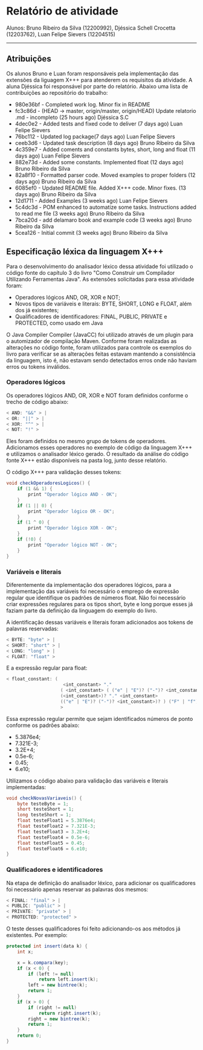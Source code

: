 # Relatório de atividade

Alunos: Bruno Ribeiro da Silva (12200992), Djéssica Schell Crocetta (12203762), Luan Felipe Sievers (12204515)

---

## Atribuições

Os alunos Bruno e Luan foram responsáveis pela implementação das extensões da liguagem X+++ para atenderem os requisitos da atividade. A aluna Djéssica foi responsável por parte do relatório. Abaixo uma lista de contribuições ao repositório do trabalho:
* 980e36bf - Completed work log. Minor fix in README
* fc3c86d - (HEAD -> master, origin/master, origin/HEAD) Update relatorio .md - incompleto (25 hours ago) Djéssica S.C
* 4dec0e2 - Added tests and fixed code to deliver (7 days ago) Luan Felipe Sievers
* 76bc112 - Updated log package(7 days ago) Luan Felipe Sievers
* ceeb3d6 - Updated task description (8 days ago) Bruno Ribeiro da Silva
* 4c359e7 - Added coments and constants bytes, short, long and float (11 days ago) Luan Felipe Sievers
* 882e73d - Added some constants. Implemented float (12 days ago) Bruno Ribeiro da Silva
* 82a8f10 - Formatted parser code. Moved examples to proper folders (12 days ago) Bruno Ribeiro da Silva
* 6085ef0 - Updated README file. Added X+++ code. Minor fixes. (13 days ago) Bruno Ribeiro da Silva
* 12d1711 - Added Examples (3 weeks ago) Luan Felipe Sievers
* 5c4dc3d - POM enhanced to automatize some tasks. Instructions added to read me file (3 weeks ago) Bruno Ribeiro da Silva
* 7bca20d - add delamaro book and example code (3 weeks ago) Bruno Ribeiro da Silva
* 5cea126 - Initial commit (3 weeks ago) Bruno Ribeiro da Silva

## Especificação léxica da linguagem X+++

Para o desenvolvimento do analisador léxico dessa atividade foi utilizado o código fonte do capítulo 3 do livro "Como Construir um Compilador Utilizando Ferramentas Java". As extensões solicitadas para essa atividade foram:

* Operadores lógicos AND, OR, XOR e NOT;
* Novos tipos de variáveis e literais: BYTE, SHORT, LONG e FLOAT, além dos já existentes;
* Qualificadores de identificadores: FINAL, PUBLIC, PRIVATE e PROTECTED, como usado em Java

O Java Compiler Compiler (JavaCC) foi utilizado através de um plugin para o automizador de compilação Maven. Conforme foram realizadas as alterações no código fonte, foram utilizados para controle os exemplos do livro para verificar se as alterações feitas estavam mantendo a consistência da linguagem, isto é, não estavam sendo detectados erros onde não haviam erros ou tokens inválidos.

### Operadores lógicos

Os operadores lógicos AND, OR, XOR e NOT foram definidos conforme o trecho de código abaixo:

```java
< AND: "&&" > |
< OR: "||" > |
< XOR: "^" > |
< NOT: "!" >
```

Eles foram definidos no mesmo grupo de tokens de operadores. Adicionamos esses operadores no exemplo de código da linguagem X+++ e utilizamos o analisador léxico gerado. O resultado da análise do código fonte X+++ estão disponíveis na pasta log, junto desse relatório.

O código X+++ para validação desses tokens:

```java
void checkOperadoresLogicos() {
    if (1 && 1) {
        print "Operador lógico AND - OK";
    }
    if (1 || 0) {
        print "Operador lógico OR - OK";
    }
    if (1 ^ 0) {
        print "Operador lógico XOR - OK";
    }
    if (!0) {
        print "Operador lógico NOT - OK";
    }
}
```

### Variáveis e literais

Diferentemente da implementação dos operadores lógicos, para a implementação das variáveis foi necessário o emprego de expressão regular que identifique os padrões de números float. Não foi necessário criar expressões regulares para os tipos short, byte e long porque esses já faziam parte da definição da linguagem do exemplo do livro.

A identificação dessas variáveis e literais foram adicionados aos tokens de palavras reservadas:

```java
< BYTE: "byte" > |
< SHORT: "short" > |
< LONG: "long" > |
< FLOAT: "float" >
```

E a expressão regular para float:

```java
< float_constant: (
                     <int_constant> "."
                    ( <int_constant> ( ("e" | "E")? ("-")? <int_constant> )? )? |
                    (<int_constant>)? "." <int_constant>
                    (("e" | "E")? ("-")? <int_constant>)? ) ("F" | "f")?
                    >
```

Essa expressão regular permite que sejam identificados números de ponto conforme os padrões abaixo:

* 5.3876e4;
* 7.321E-3;
* 3.2E+4;
* 0.5e-6;
* 0.45;
* 6.e10;

Utilizamos o código abaixo para validação das variáveis e literais implementadas:

```java
void checkNovasVariaveis() {
    byte testeByte = 1;
    short testeShort = 1;
    long testeShort = 1;
    float testeFloat1 = 5.3876e4;
    float testeFloat2 = 7.321E-3;
    float testeFloat3 = 3.2E+4;
    float testeFloat4 = 0.5e-6;
    float testeFloat5 = 0.45;
    float testeFloat6 = 6.e10;
}
```

### Qualificadores e identificadores

Na etapa de definição do analisador léxico, para adicionar os qualificadores foi necessário apenas reservar as palavras dos mesmos:

```java
< FINAL: "final" > |
< PUBLIC: "public" > |
< PRIVATE: "private" > |
< PROTECTED: "protected" >
```

O teste desses qualificadores foi feito adicionando-os aos métodos já existentes. Por exemplo:

```java
protected int insert(data k) {
    int x;

    x = k.compara(key);
    if (x < 0) {
        if (left != null)
            return left.insert(k);
        left = new bintree(k);
        return 1;
    }
    if (x > 0) {
        if (right != null)
            return right.insert(k);
        right = new bintree(k);
        return 1;
    }
    return 0;
}
```
